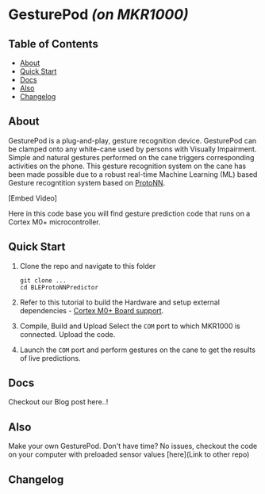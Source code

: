 GesturePod *(on MKR1000)*
=========================

## Table of Contents

- [About](#about)
- [Quick Start](#quick-start)
- [Docs](#docs)
- [Also](#also)
- [Changelog](#changelog)

## About

GesturePod is a plug-and-play, gesture recognition device. GesturePod can be clamped onto any white-cane used by persons with Visually Impairment. Simple and natural gestures performed on the cane triggers corresponding activities on the phone. This gesture recognition system on the cane has been made possible due to a robust real-time Machine Learning (ML) based Gesture recogntition system based on [ProtoNN](link). 


[Embed Video]


Here in this code base you will find gesture prediction code that runs on a Cortex M0+ microcontroller. 

## Quick Start

1. Clone the repo and navigate to this folder
	```
	git clone ...
	cd BLEProtoNNPredictor
	```
2. Refer to this tutorial to build the Hardware and setup external dependencies - [Cortex M0+ Board support](https://www.hackster.io/charifmahmoudi/arduino-mkr1000-getting-started-08bb4a).
		
3. Compile, Build and Upload
	Select the ```COM``` port to which MKR1000 is connected.
	Upload the code.

4. Launch the ```COM``` port and perform gestures on the cane to get the results of live predictions.

## Docs
Checkout our Blog post here..!

## Also
Make your own GesturePod.
Don't have time? No issues, checkout the code on your computer with preloaded sensor values [here](Link to other repo)

## Changelog
